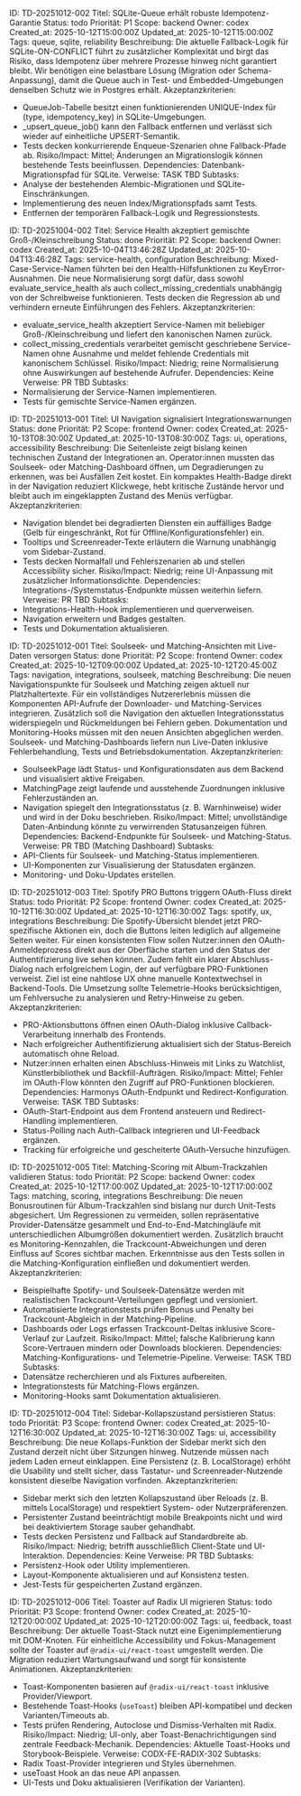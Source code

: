 ID: TD-20251012-002
Titel: SQLite-Queue erhält robuste Idempotenz-Garantie
Status: todo
Priorität: P1
Scope: backend
Owner: codex
Created_at: 2025-10-12T15:00:00Z
Updated_at: 2025-10-12T15:00:00Z
Tags: queue, sqlite, reliability
Beschreibung: Die aktuelle Fallback-Logik für SQLite-ON-CONFLICT führt zu zusätzlicher Komplexität und birgt das Risiko, dass Idempotenz über mehrere Prozesse hinweg nicht garantiert bleibt. Wir benötigen eine belastbare Lösung (Migration oder Schema-Anpassung), damit die Queue auch in Test- und Embedded-Umgebungen denselben Schutz wie in Postgres erhält.
Akzeptanzkriterien:
- QueueJob-Tabelle besitzt einen funktionierenden UNIQUE-Index für (type, idempotency_key) in SQLite-Umgebungen.
- _upsert_queue_job() kann den Fallback entfernen und verlässt sich wieder auf einheitliche UPSERT-Semantik.
- Tests decken konkurrierende Enqueue-Szenarien ohne Fallback-Pfade ab.
Risiko/Impact: Mittel; Änderungen an Migrationslogik können bestehende Tests beeinflussen.
Dependencies: Datenbank-Migrationspfad für SQLite.
Verweise: TASK TBD
Subtasks:
- Analyse der bestehenden Alembic-Migrationen und SQLite-Einschränkungen.
- Implementierung des neuen Index/Migrationspfads samt Tests.
- Entfernen der temporären Fallback-Logik und Regressionstests.

ID: TD-20251004-002
Titel: Service Health akzeptiert gemischte Groß-/Kleinschreibung
Status: done
Priorität: P2
Scope: backend
Owner: codex
Created_at: 2025-10-04T13:46:28Z
Updated_at: 2025-10-04T13:46:28Z
Tags: service-health, configuration
Beschreibung: Mixed-Case-Service-Namen führten bei den Health-Hilfsfunktionen zu KeyError-Ausnahmen. Die neue Normalisierung sorgt dafür, dass sowohl evaluate_service_health als auch collect_missing_credentials unabhängig von der Schreibweise funktionieren. Tests decken die Regression ab und verhindern erneute Einführungen des Fehlers.
Akzeptanzkriterien:
- evaluate_service_health akzeptiert Service-Namen mit beliebiger Groß-/Kleinschreibung und liefert den kanonischen Namen zurück.
- collect_missing_credentials verarbeitet gemischt geschriebene Service-Namen ohne Ausnahme und meldet fehlende Credentials mit kanonischem Schlüssel.
Risiko/Impact: Niedrig; reine Normalisierung ohne Auswirkungen auf bestehende Aufrufer.
Dependencies: Keine
Verweise: PR TBD
Subtasks:
- Normalisierung der Service-Namen implementieren.
- Tests für gemischte Service-Namen ergänzen.

ID: TD-20251013-001
Titel: UI Navigation signalisiert Integrationswarnungen
Status: done
Priorität: P2
Scope: frontend
Owner: codex
Created_at: 2025-10-13T08:30:00Z
Updated_at: 2025-10-13T08:30:00Z
Tags: ui, operations, accessibility
Beschreibung: Die Seitenleiste zeigt bislang keinen technischen Zustand der Integrationen an. Operator:innen mussten das Soulseek- oder Matching-Dashboard öffnen, um Degradierungen zu erkennen, was bei Ausfällen Zeit kostet. Ein kompaktes Health-Badge direkt in der Navigation reduziert Klickwege, hebt kritische Zustände hervor und bleibt auch im eingeklappten Zustand des Menüs verfügbar.
Akzeptanzkriterien:
- Navigation blendet bei degradierten Diensten ein auffälliges Badge (Gelb für eingeschränkt, Rot für Offline/Konfigurationsfehler) ein.
- Tooltips und Screenreader-Texte erläutern die Warnung unabhängig vom Sidebar-Zustand.
- Tests decken Normalfall und Fehlerszenarien ab und stellen Accessibility sicher.
Risiko/Impact: Niedrig; reine UI-Anpassung mit zusätzlicher Informationsdichte.
Dependencies: Integrations-/Systemstatus-Endpunkte müssen weiterhin liefern.
Verweise: PR TBD
Subtasks:
- Integrations-Health-Hook implementieren und querverweisen.
- Navigation erweitern und Badges gestalten.
- Tests und Dokumentation aktualisieren.

ID: TD-20251012-001
Titel: Soulseek- und Matching-Ansichten mit Live-Daten versorgen
Status: done
Priorität: P2
Scope: frontend
Owner: codex
Created_at: 2025-10-12T09:00:00Z
Updated_at: 2025-10-12T20:45:00Z
Tags: navigation, integrations, soulseek, matching
Beschreibung: Die neuen Navigationspunkte für Soulseek und Matching zeigen aktuell nur Platzhaltertexte. Für ein vollständiges Nutzererlebnis müssen die Komponenten API-Aufrufe der Downloader- und Matching-Services integrieren. Zusätzlich soll die Navigation den aktuellen Integrationsstatus widerspiegeln und Rückmeldungen bei Fehlern geben. Dokumentation und Monitoring-Hooks müssen mit den neuen Ansichten abgeglichen werden. Soulseek- und Matching-Dashboards liefern nun Live-Daten inklusive Fehlerbehandlung, Tests und Betriebsdokumentation.
Akzeptanzkriterien:
- SoulseekPage lädt Status- und Konfigurationsdaten aus dem Backend und visualisiert aktive Freigaben.
- MatchingPage zeigt laufende und ausstehende Zuordnungen inklusive Fehlerzuständen an.
- Navigation spiegelt den Integrationsstatus (z. B. Warnhinweise) wider und wird in der Doku beschrieben.
Risiko/Impact: Mittel; unvollständige Daten-Anbindung könnte zu verwirrenden Statusanzeigen führen.
Dependencies: Backend-Endpunkte für Soulseek- und Matching-Status.
Verweise: PR TBD (Matching Dashboard)
Subtasks:
- API-Clients für Soulseek- und Matching-Status implementieren.
- UI-Komponenten zur Visualisierung der Statusdaten ergänzen.
- Monitoring- und Doku-Updates erstellen.

ID: TD-20251012-003
Titel: Spotify PRO Buttons triggern OAuth-Fluss direkt
Status: todo
Priorität: P2
Scope: frontend
Owner: codex
Created_at: 2025-10-12T16:30:00Z
Updated_at: 2025-10-12T16:30:00Z
Tags: spotify, ux, integrations
Beschreibung: Die Spotify-Übersicht blendet jetzt PRO-spezifische Aktionen ein, doch die Buttons leiten lediglich auf allgemeine Seiten weiter. Für einen konsistenten Flow sollen Nutzer:innen den OAuth-Anmeldeprozess direkt aus der Oberfläche starten und den Status der Authentifizierung live sehen können. Zudem fehlt ein klarer Abschluss-Dialog nach erfolgreichem Login, der auf verfügbare PRO-Funktionen verweist. Ziel ist eine nahtlose UX ohne manuelle Kontextwechsel in Backend-Tools. Die Umsetzung sollte Telemetrie-Hooks berücksichtigen, um Fehlversuche zu analysieren und Retry-Hinweise zu geben.
Akzeptanzkriterien:
- PRO-Aktionsbuttons öffnen einen OAuth-Dialog inklusive Callback-Verarbeitung innerhalb des Frontends.
- Nach erfolgreicher Authentifizierung aktualisiert sich der Status-Bereich automatisch ohne Reload.
- Nutzer:innen erhalten einen Abschluss-Hinweis mit Links zu Watchlist, Künstlerbibliothek und Backfill-Aufträgen.
Risiko/Impact: Mittel; Fehler im OAuth-Flow könnten den Zugriff auf PRO-Funktionen blockieren.
Dependencies: Harmonys OAuth-Endpunkt und Redirect-Konfiguration.
Verweise: TASK TBD
Subtasks:
- OAuth-Start-Endpoint aus dem Frontend ansteuern und Redirect-Handling implementieren.
- Status-Polling nach Auth-Callback integrieren und UI-Feedback ergänzen.
- Tracking für erfolgreiche und gescheiterte OAuth-Versuche hinzufügen.

ID: TD-20251012-005
Titel: Matching-Scoring mit Album-Trackzahlen validieren
Status: todo
Priorität: P2
Scope: backend
Owner: codex
Created_at: 2025-10-12T17:00:00Z
Updated_at: 2025-10-12T17:00:00Z
Tags: matching, scoring, integrations
Beschreibung: Die neuen Bonusroutinen für Album-Trackzahlen sind bislang nur durch Unit-Tests abgesichert. Um Regressionen zu vermeiden, sollen repräsentative Provider-Datensätze gesammelt und End-to-End-Matchingläufe mit unterschiedlichen Albumgrößen dokumentiert werden. Zusätzlich braucht es Monitoring-Kennzahlen, die Trackcount-Abweichungen und deren Einfluss auf Scores sichtbar machen. Erkenntnisse aus den Tests sollen in die Matching-Konfiguration einfließen und dokumentiert werden.
Akzeptanzkriterien:
- Beispielhafte Spotify- und Soulseek-Datensätze werden mit realistischen Trackcount-Verteilungen gepflegt und versioniert.
- Automatisierte Integrationstests prüfen Bonus und Penalty bei Trackcount-Abgleich in der Matching-Pipeline.
- Dashboards oder Logs erfassen Trackcount-Deltas inklusive Score-Verlauf zur Laufzeit.
Risiko/Impact: Mittel; falsche Kalibrierung kann Score-Vertrauen mindern oder Downloads blockieren.
Dependencies: Matching-Konfigurations- und Telemetrie-Pipeline.
Verweise: TASK TBD
Subtasks:
- Datensätze recherchieren und als Fixtures aufbereiten.
- Integrationstests für Matching-Flows ergänzen.
- Monitoring-Hooks samt Dokumentation aktualisieren.

ID: TD-20251012-004
Titel: Sidebar-Kollapszustand persistieren
Status: todo
Priorität: P3
Scope: frontend
Owner: codex
Created_at: 2025-10-12T16:30:00Z
Updated_at: 2025-10-12T16:30:00Z
Tags: ui, accessibility
Beschreibung: Die neue Kollaps-Funktion der Sidebar merkt sich den Zustand derzeit nicht über Sitzungen hinweg. Nutzende müssen nach jedem Laden erneut einklappen. Eine Persistenz (z. B. LocalStorage) erhöht die Usability und stellt sicher, dass Tastatur- und Screenreader-Nutzende konsistent dieselbe Navigation vorfinden.
Akzeptanzkriterien:
- Sidebar merkt sich den letzten Kollapszustand über Reloads (z. B. mittels LocalStorage) und respektiert System- oder Nutzerpräferenzen.
- Persistenter Zustand beeinträchtigt mobile Breakpoints nicht und wird bei deaktiviertem Storage sauber gehandhabt.
- Tests decken Persistenz und Fallback auf Standardbreite ab.
Risiko/Impact: Niedrig; betrifft ausschließlich Client-State und UI-Interaktion.
Dependencies: Keine
Verweise: PR TBD
Subtasks:
- Persistenz-Hook oder Utility implementieren.
- Layout-Komponente aktualisieren und auf Konsistenz testen.
- Jest-Tests für gespeicherten Zustand ergänzen.

ID: TD-20251012-006
Titel: Toaster auf Radix UI migrieren
Status: todo
Priorität: P3
Scope: frontend
Owner: codex
Created_at: 2025-10-12T20:00:00Z
Updated_at: 2025-10-12T20:00:00Z
Tags: ui, feedback, toast
Beschreibung: Der aktuelle Toast-Stack nutzt eine Eigenimplementierung mit DOM-Knoten. Für einheitliche Accessibility und Fokus-Management sollte der Toaster auf `@radix-ui/react-toast` umgestellt werden. Die Migration reduziert Wartungsaufwand und sorgt für konsistente Animationen.
Akzeptanzkriterien:
- Toast-Komponenten basieren auf `@radix-ui/react-toast` inklusive Provider/Viewport.
- Bestehende Toast-Hooks (`useToast`) bleiben API-kompatibel und decken Varianten/Timeouts ab.
- Tests prüfen Rendering, Autoclose und Dismiss-Verhalten mit Radix.
Risiko/Impact: Niedrig; UI-only, aber Toast-Benachrichtigungen sind zentrale Feedback-Mechanik.
Dependencies: Aktuelle Toast-Hooks und Storybook-Beispiele.
Verweise: CODX-FE-RADIX-302
Subtasks:
- Radix Toast-Provider integrieren und Styles übernehmen.
- useToast Hook an das neue API anpassen.
- UI-Tests und Doku aktualisieren (Verifikation der Varianten).
